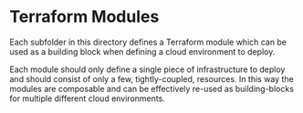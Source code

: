 # Terraform Modules

Each subfolder in this directory defines a Terraform module which can be used
as a building block when defining a cloud environment to deploy.

Each module should only define a single piece of infrastructure to deploy and
should consist of only a few, tightly-coupled, resources. In this way the modules
are composable and can be effectively re-used as building-blocks for multiple
different cloud environments.